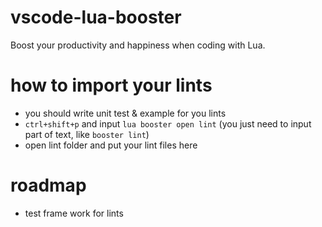 # vscode-lua-booster
Boost your productivity and happiness when coding with Lua.

# how to import your lints
- you should write unit test & example for you lints 
- `ctrl+shift+p` and input `lua booster open lint` (you just need to input part of text, like `booster lint`)
- open lint folder and put your lint files here

# roadmap
- test frame work for lints